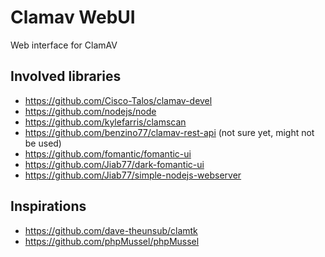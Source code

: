 # Clamav WebUI

Web interface for ClamAV

## Involved libraries

* https://github.com/Cisco-Talos/clamav-devel
* https://github.com/nodejs/node
* https://github.com/kylefarris/clamscan
* https://github.com/benzino77/clamav-rest-api (not sure yet, might not be used)
* https://github.com/fomantic/fomantic-ui
* https://github.com/Jiab77/dark-fomantic-ui
* https://github.com/Jiab77/simple-nodejs-webserver

## Inspirations

* https://github.com/dave-theunsub/clamtk
* https://github.com/phpMussel/phpMussel

